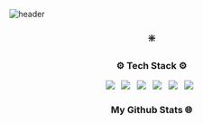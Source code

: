 


![header](https://capsule-render.vercel.app/api?type=wave&color=gradient&height=300&section=header&text=hi!%20i'm%20soee🤓✌🏻&fontSize=90)




<h3 align="center">❇️️️</h3>
<p align="center">


</p>

<h3 align="center">⚙️ Tech Stack ⚙️</h3>

<div align="center">

  <img src="https://img.shields.io/badge/Javascript-ffb13b?style=flat-square&logo=javascript&logoColor=white"/> &nbsp; 
  <img src="https://img.shields.io/badge/React-61DAFB?style=flat-square&logo=React&logoColor=white"/> &nbsp; 
  <img src="https://img.shields.io/badge/Node.js-339933?style=flat-square&logo=Node.js&logoColor=white"/> &nbsp; 
    <img src="https://img.shields.io/badge/Html5-E34F26?style=flat-square&logo=HTML5&logoColor=white"/> &nbsp; 
  <img src="https://img.shields.io/badge/Css3-1572B6?style=flat-square&logo=CSS3&logoColor=white"/> &nbsp;
  <img src="https://img.shields.io/badge/Bootstrap-7952B3?style=flat-square&logo=Bootstrap&logoColor=white"/> &nbsp; 
  
</div>

<h3 align="center"> My Github Stats 🌐 </h3>

